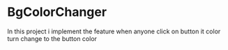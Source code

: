 # BgColorChanger
In this project i implement the feature when anyone click on button it color turn change to the button color
